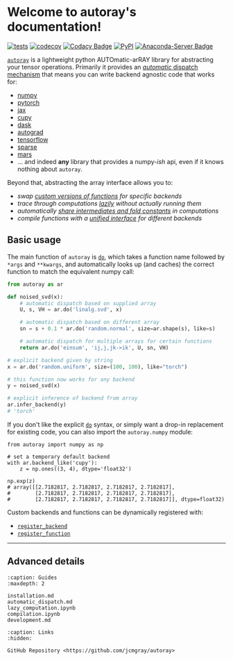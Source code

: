 # Welcome to autoray's documentation!
[![tests](https://github.com/jcmgray/autoray/actions/workflows/tests.yml/badge.svg)](https://github.com/jcmgray/autoray/actions/workflows/tests.yml) [![codecov](https://codecov.io/gh/jcmgray/autoray/branch/master/graph/badge.svg?token=Q5evNiuT9S)](https://codecov.io/gh/jcmgray/autoray) [![Codacy Badge](https://app.codacy.com/project/badge/Grade/ba896d74c4954dd58da01df30c7bf326)](https://www.codacy.com/gh/jcmgray/autoray/dashboard?utm_source=github.com&amp;utm_medium=referral&amp;utm_content=jcmgray/autoray&amp;utm_campaign=Badge_Grade) [![PyPI](https://img.shields.io/pypi/v/autoray?color=teal)](https://pypi.org/project/autoray/) [![Anaconda-Server Badge](https://anaconda.org/conda-forge/autoray/badges/version.svg)](https://anaconda.org/conda-forge/autoray)

[`autoray`](autoray) is a lightweight python AUTOmatic-arRAY library for
abstracting your tensor operations. Primarily it provides an
[*automatic* dispatch mechanism](automatic_dispatch) that means you can
write backend agnostic code that works for:

* [numpy](https://github.com/numpy/numpy)
* [pytorch](https://pytorch.org/)
* [jax](https://github.com/google/jax)
* [cupy](https://github.com/cupy/cupy)
* [dask](https://github.com/dask/dask)
* [autograd](https://github.com/HIPS/autograd)
* [tensorflow](https://github.com/tensorflow/tensorflow)
* [sparse](https://sparse.pydata.org/)
* [mars](https://github.com/mars-project/mars)
* ... and indeed **any** library that provides a numpy-*ish* api, even if it
  knows nothing about `autoray`.

Beyond that, abstracting the array interface allows you to:

* *swap [custom versions of functions](automatic_dispatch.md#functions)
  for specific backends*
* *trace through computations [lazily](lazy_computation) without actually
  running them*
* *automatically [share intermediates and fold constants](lazy_computation)
  in computations*
* *compile functions with a [unified interface](compilation) for different
  backends*


## Basic usage

The main function of `autoray` is [`do`](autoray.do), which takes a function
name followed by `*args` and `**kwargs`, and automatically looks up (and
caches) the correct function to match the equivalent numpy call:

```python
from autoray as ar

def noised_svd(x):
    # automatic dispatch based on supplied array
    U, s, VH = ar.do('linalg.svd', x)

    # automatic dispatch based on different array
    sn = s + 0.1 * ar.do('random.normal', size=ar.shape(s), like=s)

    # automatic dispatch for multiple arrays for certain functions
    return ar.do('einsum', 'ij,j,jk->ik', U, sn, VH)

# explicit backend given by string
x = ar.do('random.uniform', size=(100, 100), like="torch")

# this function now works for any backend
y = noised_svd(x)

# explicit inference of backend from array
ar.infer_backend(y)
# 'torch'
```

If you don't like the explicit [`do`](autoray.do) syntax, or simply want a
drop-in replacement for existing code, you can also import the `autoray.numpy`
module:

```{code-block} python
from autoray import numpy as np

# set a temporary default backend
with ar.backend_like('cupy'):
    z = np.ones((3, 4), dtype='float32')

np.exp(z)
# array([[2.7182817, 2.7182817, 2.7182817, 2.7182817],
#        [2.7182817, 2.7182817, 2.7182817, 2.7182817],
#        [2.7182817, 2.7182817, 2.7182817, 2.7182817]], dtype=float32)
```

Custom backends and functions can be dynamically registered with:

* [`register_backend`](autoray.register_backend)
* [`register_function`](autoray.register_function)

---

## Advanced details

```{toctree}
:caption: Guides
:maxdepth: 2

installation.md
automatic_dispatch.md
lazy_computation.ipynb
compilation.ipynb
development.md
```

```{toctree}
:caption: Links
:hidden:

GitHub Repository <https://github.com/jcmgray/autoray>
```
